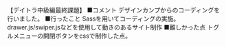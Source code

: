 【デイトラ中級編最終課題】
■コメント
デザインカンプからのコーディングを行いました。
■行ったこと
Sassを用いてコーディングの実施。
drawer.js/swiper.jsなどを使用して動きのあるサイト制作
■難しかった点
トグルメニューの開閉ボタンをcssで制作した点。
